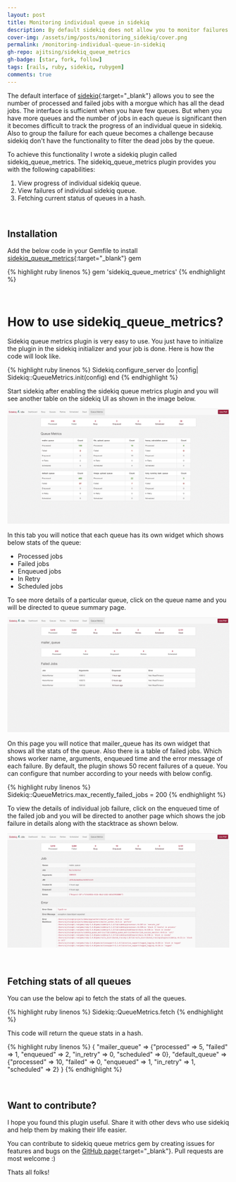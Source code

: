 ```yaml
---
layout: post
title: Monitoring individual queue in sidekiq
description: By default sidekiq does not allow you to monitor failures on individual queues. This article will help you monitor individual queue in sidekiq like a pro.
cover-img: /assets/img/posts/monitoring_sidekiq/cover.png
permalink: /monitoring-individual-queue-in-sidekiq
gh-repo: ajitsing/sidekiq_queue_metrics
gh-badge: [star, fork, follow]
tags: [rails, ruby, sidekiq, rubygem]
comments: true
---
```


The default interface of [sidekiq](https://github.com/mperham/sidekiq){:target="_blank"} allows you to see the number of processed and failed jobs with a morgue which has all the dead jobs. The interface is sufficient when you have few queues. But when you have more queues and the number of jobs in each queue is significant then it becomes difficult to track the progress of an individual queue in sidekiq. Also to group the failure for each queue becomes a challenge because sidekiq don't have the functionality to filter the dead jobs by the queue.

To achieve this functionality I wrote a sidekiq plugin called sidekiq_queue_metrics. The sidekiq_queue_metrics plugin provides you with the following capabilities:

1. View progress of individual sidekiq queue.
2. View failures of individual sidekiq queue.
3. Fetching current status of queues in a hash.

&nbsp;
## Installation

Add the below code in your Gemfile to install [sidekiq_queue_metrics](https://github.com/ajitsing/sidekiq_queue_metrics){:target="_blank"} gem

{% highlight ruby linenos %}
gem 'sidekiq_queue_metrics'
{% endhighlight %}

&nbsp;
# How to use sidekiq_queue_metrics?

Sidekiq queue metrics plugin is very easy to use. You just have to initialize the plugin in the sidekiq initializer and your job is done. Here is how the code will look like.

{% highlight ruby linenos %}
Sidekiq.configure_server do |config|
  Sidekiq::QueueMetrics.init(config)
end
{% endhighlight %}

Start sidekiq after enabling the sidekiq queue metrics plugin and you will see another table on the sidekiq UI as shown in the image below.

![Crepe](/assets/img/posts/monitoring_sidekiq/monitoring_sidekiq_1.png)

In this tab you will notice that each queue has its own widget which shows below stats of the queue:

* Processed jobs
* Failed jobs
* Enqueued jobs
* In Retry
* Scheduled jobs

To see more details of a particular queue, click on the queue name and you will be directed to queue summary page.

![Crepe](/assets/img/posts/monitoring_sidekiq/monitoring_sidekiq_2.png)

On this page you will notice that mailer_queue has its own widget that shows all the stats of the queue. Also there is a table of failed jobs. Which shows worker name, arguments, enqueued time and the error message of each failure. By default, the plugin shows 50 recent failures of a queue. You can configure that number according to your needs with below config.

{% highlight ruby linenos %}
Sidekiq::QueueMetrics.max_recently_failed_jobs = 200
{% endhighlight %}

To view the details of individual job failure, click on the enqueued time of the failed job and you will be directed to another page which shows the job failure in details along with the stacktrace as shown below.

![Crepe](/assets/img/posts/monitoring_sidekiq/monitoring_sidekiq_3.png)

&nbsp;
## Fetching stats of all queues

You can use the below api to fetch the stats of all the queues.

{% highlight ruby linenos %}
Sidekiq::QueueMetrics.fetch
{% endhighlight %}

This code will return the queue stats in a hash.

{% highlight ruby linenos %}
{
  "mailer_queue" => {"processed" => 5, "failed" => 1, "enqueued" => 2, "in_retry" => 0, "scheduled" => 0},
  "default_queue" => {"processed" => 10, "failed" => 0, "enqueued" => 1, "in_retry" => 1, "scheduled" => 2}
}
{% endhighlight %}

&nbsp;
## Want to contribute?

I hope you found this plugin useful. Share it with other devs who use sidekiq and help them by making their life easier.

You can contribute to sidekiq queue metrics gem by creating issues for features and bugs on the [GitHub page](https://github.com/ajitsing/sidekiq_queue_metrics){:target="_blank"}.  Pull requests are most welcome :)

Thats all folks!